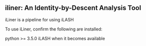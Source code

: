 iliner: An Identity-by-Descent Analysis Tool
--------------------------------------------

iLiner is a pipeline for using iLASH

To use iLiner, confirm the following are installed:

python >= 3.5.0
iLASH when it becomes available



